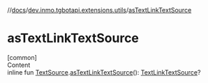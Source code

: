 //[docs](../../index.md)/[dev.inmo.tgbotapi.extensions.utils](index.md)/[asTextLinkTextSource](as-text-link-text-source.md)



# asTextLinkTextSource  
[common]  
Content  
inline fun [TextSource](../dev.inmo.tgbotapi.CommonAbstracts/-text-source/index.md).[asTextLinkTextSource](as-text-link-text-source.md)(): [TextLinkTextSource](../dev.inmo.tgbotapi.types.MessageEntity.textsources/-text-link-text-source/index.md)?  



